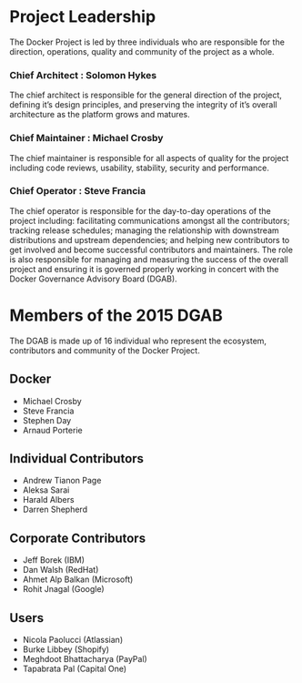 <!--[metadata]>
+++
title = "Board member profiles"
description = "Board member profiles"
keywords = ["governance, board, members, profiles"]
[menu.main]
parent="smn_govern"
weight=1
+++
<![end-metadata]-->


# Project Leadership

The Docker Project is led by three individuals who are responsible for the direction, operations, quality and community of the project as a whole.

### Chief Architect : Solomon Hykes

The chief architect is responsible for the general direction of the project,
defining it’s design principles, and preserving the integrity of it’s overall
architecture as the platform grows and matures.

### Chief Maintainer : Michael Crosby

The chief maintainer is responsible for all aspects of quality for the project
including code reviews, usability, stability, security and performance.

### Chief Operator : Steve Francia

The chief operator is responsible for the day-to-day operations of the project
including: facilitating communications amongst all the contributors; tracking
release schedules; managing the relationship with downstream distributions and
upstream dependencies; and helping new contributors to get involved and become
successful contributors and maintainers. The role is also responsible for
managing and measuring the success of the overall project and ensuring it is
governed properly working in concert with the Docker Governance Advisory Board
(DGAB).



# Members of the 2015 DGAB

The DGAB is made up of 16 individual who represent the ecosystem, contributors
and community of the Docker Project.

## Docker 

* Michael Crosby
* Steve Francia
* Stephen Day
* Arnaud Porterie

## Individual Contributors

* Andrew Tianon Page
* Aleksa Sarai
* Harald Albers
* Darren Shepherd

## Corporate Contributors

* Jeff Borek (IBM)
* Dan Walsh (RedHat)
* Ahmet Alp Balkan (Microsoft)
* Rohit Jnagal (Google)

## Users

* Nicola Paolucci (Atlassian)
* Burke Libbey (Shopify)
* Meghdoot Bhattacharya (PayPal)
* Tapabrata Pal (Capital One)

